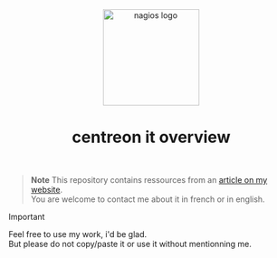 <div align="center"> 
  <img src="https://www.nagios.org/wp-content/uploads/2023/03/nagios-full-black.svg" alt="nagios logo" width="170">
  <h1>centreon it overview</h1>
  <br>
</div>

> **Note** 
> This repository contains ressources from an [article on my website](https://xeylou.fr/posts/nagios-introduction).  
> You are welcome to contact me about it in french or in english.

> [!IMPORTANT]  
> Feel free to use my work, i'd be glad.  
> But please do not copy/paste it or use it without mentionning me.